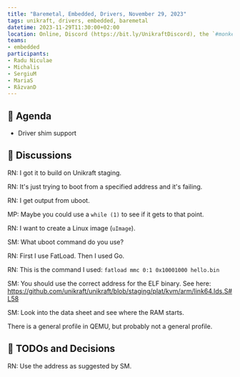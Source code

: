 ```yaml
---
title: "Baremetal, Embedded, Drivers, November 29, 2023"
tags: unikraft, drivers, embedded, baremetal
datetime: 2023-11-29T11:30:00+02:00
location: Online, Discord (https://bit.ly/UnikraftDiscord), the `#monkey-business` voice channel
teams:
- embedded
participants:
- Radu Niculae
- Michalis
- SergiuM
- MariaS
- RăzvanD
---
```


## :dart: Agenda

- Driver shim support

## :closed_book: Discussions

RN: I got it to build on Unikraft staging.

RN: It's just trying to boot from a specified address and it's failing.

RN: I get output from uboot.

MP: Maybe you could use a `while (1)` to see if it gets to that point.

RN: I want to create a Linux image (`uImage`).

SM: What uboot command do you use?

RN: First I use FatLoad.
Then I used Go.

RN: This is the command I used: `fatload mmc 0:1 0x10001000 hello.bin`

SM: You should use the correct address for the ELF binary.
See here: https://github.com/unikraft/unikraft/blob/staging/plat/kvm/arm/link64.lds.S#L58

SM: Look into the data sheet and see where the RAM starts.

There is a general profile in QEMU, but probably not a general profile.

## :wrench: TODOs and Decisions

RN: Use the address as suggested by SM.
